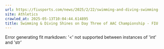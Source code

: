 ```yaml
---
url: https://fiusports.com/news/2025/2/22/swimming-and-diving-swimming-diving-shines-on-day-3-of-aac-championship.aspx
site: Athletics
crawled_at: 2025-05-13T10:04:44.614895
title: Swimming & Diving Shines on Day Three of AAC Championship - FIU Athletics
---
```


Error generating fit markdown: '<' not supported between instances of 'int' and 'str'